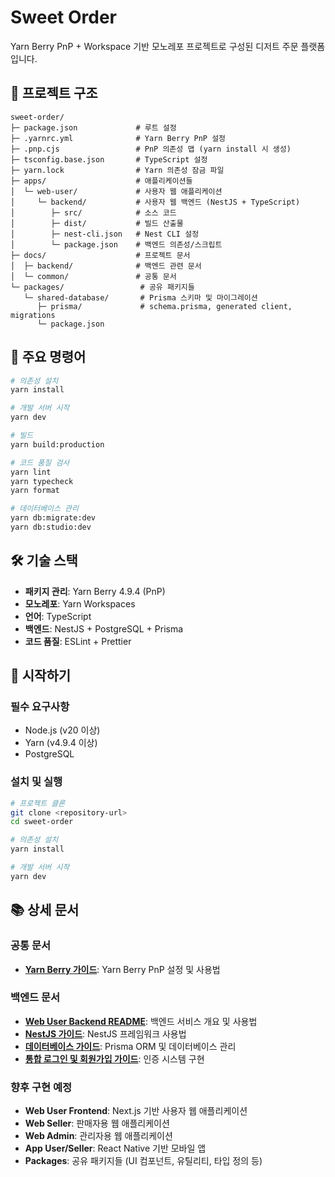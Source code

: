 # Sweet Order

Yarn Berry PnP + Workspace 기반 모노레포 프로젝트로 구성된 디저트 주문 플랫폼입니다.

## 📁 프로젝트 구조

```
sweet-order/
├─ package.json             # 루트 설정
├─ .yarnrc.yml              # Yarn Berry PnP 설정
├─ .pnp.cjs                 # PnP 의존성 맵 (yarn install 시 생성)
├─ tsconfig.base.json       # TypeScript 설정
├─ yarn.lock                # Yarn 의존성 잠금 파일
├─ apps/                    # 애플리케이션들
│  └─ web-user/             # 사용자 웹 애플리케이션
│     └─ backend/           # 사용자 웹 백엔드 (NestJS + TypeScript)
│        ├─ src/            # 소스 코드
│        ├─ dist/           # 빌드 산출물
│        ├─ nest-cli.json   # Nest CLI 설정
│        └─ package.json    # 백엔드 의존성/스크립트
├─ docs/                    # 프로젝트 문서
│  ├─ backend/              # 백엔드 관련 문서
│  └─ common/               # 공통 문서
└─ packages/                 # 공유 패키지들
   └─ shared-database/       # Prisma 스키마 및 마이그레이션
      ├─ prisma/             # schema.prisma, generated client, migrations
      └─ package.json
```

## 🚀 주요 명령어

```bash
# 의존성 설치
yarn install

# 개발 서버 시작
yarn dev

# 빌드
yarn build:production

# 코드 품질 검사
yarn lint
yarn typecheck
yarn format

# 데이터베이스 관리
yarn db:migrate:dev
yarn db:studio:dev
```

## 🛠 기술 스택

- **패키지 관리**: Yarn Berry 4.9.4 (PnP)
- **모노레포**: Yarn Workspaces
- **언어**: TypeScript
- **백엔드**: NestJS + PostgreSQL + Prisma
- **코드 품질**: ESLint + Prettier

## 🚀 시작하기

### 필수 요구사항

- Node.js (v20 이상)
- Yarn (v4.9.4 이상)
- PostgreSQL

### 설치 및 실행

```bash
# 프로젝트 클론
git clone <repository-url>
cd sweet-order

# 의존성 설치
yarn install

# 개발 서버 시작
yarn dev
```

## 📚 상세 문서

### 공통 문서

- **[Yarn Berry 가이드](./docs/common/yarnberry%20-%20가이드.md)**: Yarn Berry PnP 설정 및 사용법

### 백엔드 문서

- **[Web User Backend README](./docs/backend/README.md)**: 백엔드 서비스 개요 및 사용법
- **[NestJS 가이드](./docs/backend/NestJS%20-%20가이드.md)**: NestJS 프레임워크 사용법
- **[데이터베이스 가이드](./docs/backend/데이터베이스%20-%20가이드.md)**: Prisma ORM 및 데이터베이스 관리
- **[통합 로그인 및 회원가입 가이드](./docs/backend/통합%20로그인%20및%20회원가입%20-%20가이드.md)**: 인증 시스템 구현

### 향후 구현 예정

- **Web User Frontend**: Next.js 기반 사용자 웹 애플리케이션
- **Web Seller**: 판매자용 웹 애플리케이션
- **Web Admin**: 관리자용 웹 애플리케이션
- **App User/Seller**: React Native 기반 모바일 앱
- **Packages**: 공유 패키지들 (UI 컴포넌트, 유틸리티, 타입 정의 등)
